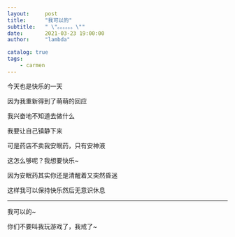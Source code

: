 ```yaml
---
layout:     post
title:      "我可以的"
subtitle:   " \"。。。。。。\""
date:       2021-03-23 19:00:00
author:     "lambda"

catalog: true
tags:
    - carmen
---
```


今天也是快乐的一天

因为我重新得到了萌萌的回应

我兴奋地不知道去做什么

我要让自己镇静下来

可是药店不卖我安眠药，只有安神液

这怎么够呢？我想要快乐~

因为安眠药其实你还是清醒着又突然昏迷

这样我可以保持快乐然后无意识休息

---

我可以的~

你们不要叫我玩游戏了，我戒了~
